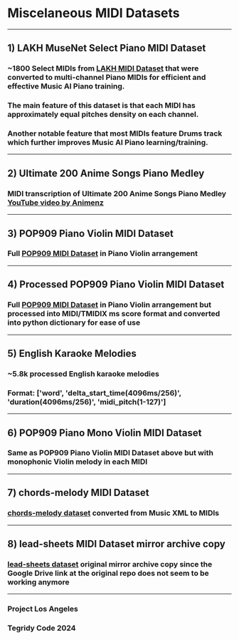 # Miscelaneous MIDI Datasets

***

## 1) LAKH MuseNet Select Piano MIDI Dataset

### ~1800 Select MIDIs from [LAKH MIDI Dataset](https://colinraffel.com/projects/lmd/) that were converted to multi-channel Piano MIDIs for efficient and effective Music AI Piano training.
### The main feature of this dataset is that each MIDI has approximately equal pitches density on each channel.
### Another notable feature that most MIDIs feature Drums track which further improves Music AI Piano learning/training.

***

## 2) Ultimate 200 Anime Songs Piano Medley

### MIDI transcription of Ultimate 200 Anime Songs Piano Medley [YouTube video by Animenz](https://www.youtube.com/watch?v=p77-glF--GA)

***

## 3) POP909 Piano Violin MIDI Dataset

### Full [POP909 MIDI Dataset](https://github.com/music-x-lab/POP909-Dataset) in Piano Violin arrangement

***

## 4) Processed POP909 Piano Violin MIDI Dataset

### Full [POP909 MIDI Dataset](https://github.com/music-x-lab/POP909-Dataset) in Piano Violin arrangement but processed into MIDI/TMIDIX ms score format and converted into python dictionary for ease of use

***

## 5) English Karaoke Melodies

### ~5.8k processed English karaoke melodies
### Format: ['word', 'delta_start_time(4096ms/256)', 'duration(4096ms/256)', 'midi_pitch(1-127)']

***

## 6) POP909 Piano Mono Violin MIDI Dataset

### Same as POP909 Piano Violin MIDI Dataset above but with monophonic Violin melody in each MIDI

***

## 7) chords-melody MIDI Dataset

### [chords-melody dataset](https://github.com/shiehn/chord-melody-dataset) converted from Music XML to MIDIs

***

## 8) lead-sheets MIDI Dataset mirror archive copy

### [lead-sheets dataset](https://github.com/wayne391/lead-sheet-dataset) original mirror archive copy since the Google Drive link at the original repo does not seem to be working anymore

***

### Project Los Angeles
### Tegridy Code 2024

